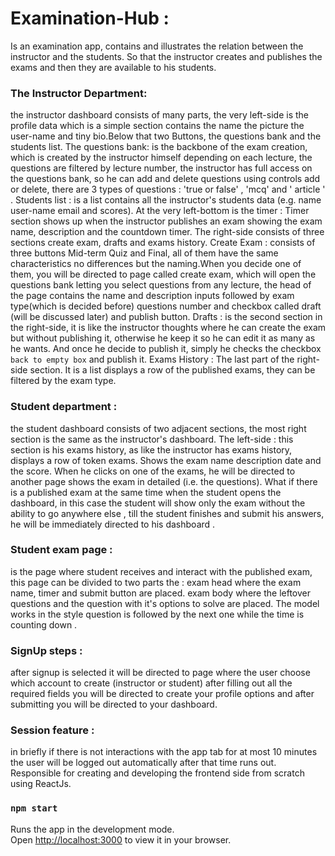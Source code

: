 # Examination-Hub :
Is an examination app, contains  and illustrates the relation between the instructor and the students. So that the instructor creates and publishes the exams and then they are available to his students.
### The Instructor Department:
the instructor dashboard consists of many parts, the very left-side is the profile data which is a simple section contains the name the picture the user-name and tiny bio.Below that two Buttons, the questions bank and the students list.
The questions bank:  is the backbone of the exam creation, which is created by the instructor himself depending on each lecture, the questions are filtered by lecture number, the instructor has full access on the questions bank, so he can add and delete questions using controls add or delete, there are 3 types of questions : 'true or false' , 'mcq' and ' article ' .
Students list : is a list contains all the instructor's students data (e.g. name user-name email and scores).
At the very left-bottom is the timer : 
Timer section shows up when the instructor publishes an exam showing the exam name, description and the countdown timer.
The right-side consists of three sections create exam, drafts and exams history.
Create Exam : consists of three buttons Mid-term Quiz and Final, all of them have the same characteristics no differences but the naming.When you decide one of them, you will be directed to page called create exam, which will open the questions bank letting you select questions from any lecture, the head of the page contains the name and description inputs followed by exam type(which is decided before) questions number and checkbox called draft (will be discussed later)  and publish button.
Drafts : is the second section in the right-side, it is like the instructor thoughts where he can create the exam but without publishing it, otherwise he keep it so he can edit it as many as he wants. And once he decide to publish it, simply he checks the checkbox` back to empty box` and publish it.
Exams History : The last part of the right-side section. It is a list displays a row of the published exams, they can be filtered by the exam type.
### Student department :
the student dashboard consists of two adjacent sections, the most right section is the same as the instructor's dashboard.
The left-side : this section is his exams history, as like the instructor has exams history, displays a row of token exams. Shows the exam name description date and the score. When he clicks on one of the exams, he will be directed to another page shows the exam in detailed (i.e. the questions).
What if there is a published exam at the same time when the student opens the dashboard, in this case the student will show only the exam without the ability to go anywhere else , till the student finishes and submit his answers, he will be immediately directed to his dashboard .
### Student exam page :
is the page where student receives and interact with the published exam, this page can be divided to two parts the : exam head where the exam name, timer and submit button are placed. exam body where the leftover questions and the question with it's options to solve are placed. The model works in the style question is followed by the next one while the time is counting down
.
### SignUp steps :
after signup is selected it will be directed to page where the user choose which account to create (instructor or student) after filling out all the required fields you will be directed to create your profile options and after submitting you will be directed to your dashboard.

### Session feature :
in briefly if there is not interactions with the app tab for at most 10 minutes the user will be logged out automatically after that time runs out.
Responsible for creating and developing the frontend side from scratch using ReactJs.
### `npm start`
Runs the app in the development mode.\
Open [http://localhost:3000](http://localhost:3000) to view it in your browser.
